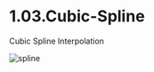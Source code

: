 # 1.03.Cubic-Spline
Cubic Spline Interpolation

![spline](https://cloud.githubusercontent.com/assets/15114859/10850163/22e67fd8-7ef2-11e5-8e0a-fb82c6137e32.png)
